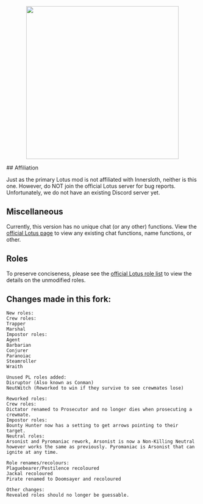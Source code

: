 <p align="center">
  <img width="" height="400" src="https://media.discordapp.net/attachments/1105589440010788885/1118532952733798500/Project_Lotus_Icon_2.png?width=671&height=671">
</p>
## Affiliation

Just as the primary Lotus mod is not affiliated with Innersloth, neither is this one. However, do NOT join the official Lotus server for bug reports. Unfortunately, we do not have an existing Discord server yet.

## Miscellaneous

Currently, this version has no unique chat (or any other) functions. View the <a href = "https://github.com/ImaMapleTree/Lotus">official Lotus page</a> to view any existing chat functions, name functions, or other.

## Roles

To preserve conciseness, please see the <a href = "https://github.com/ImaMapleTree/Lotus#roles">official Lotus role list</a> to view the details on the unmodified roles.

## Changes made in this fork:

```
New roles:
Crew roles:
Trapper
Marshal
Impostor roles:
Agent
Barbarian
Conjurer
Paranoiac
Steamroller
Wraith

Unused PL roles added:
Disruptor (Also known as Conman)
NeutWitch (Reworked to win if they survive to see crewmates lose)

Reworked roles:
Crew roles:
Dictator renamed to Prosecutor and no longer dies when prosecuting a crewmate.
Impostor roles:
Bounty Hunter now has a setting to get arrows pointing to their target.
Neutral roles:
Arsonist and Pyromaniac rework, Arsonist is now a Non-Killing Neutral however works the same as previously. Pyromaniac is Arsonist that can ignite at any time.

Role renames/recolours:
Plaguebearer/Pestilence recoloured
Jackal recoloured
Pirate renamed to Doomsayer and recoloured

Other changes:
Revealed roles should no longer be guessable.
```
